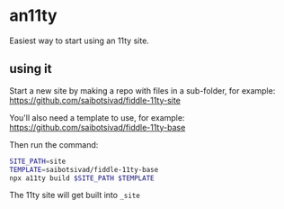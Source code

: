 # an11ty

Easiest way to start using an 11ty site.

## using it

Start a new site by making a repo with files in a sub-folder,
for example: https://github.com/saibotsivad/fiddle-11ty-site

You'll also need a template to use, for example:
https://github.com/saibotsivad/fiddle-11ty-base

Then run the command:

```bash
SITE_PATH=site
TEMPLATE=saibotsivad/fiddle-11ty-base
npx a11ty build $SITE_PATH $TEMPLATE
```

The 11ty site will get built into `_site`
